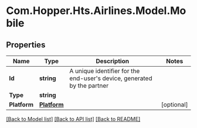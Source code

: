 # Com.Hopper.Hts.Airlines.Model.Mobile

## Properties

Name | Type | Description | Notes
------------ | ------------- | ------------- | -------------
**Id** | **string** | A unique identifier for the end-user&#39;s device, generated by the partner | 
**Type** | **string** |  | 
**Platform** | [**Platform**](Platform.md) |  | [optional] 

[[Back to Model list]](../../README.md#documentation-for-models) [[Back to API list]](../../README.md#documentation-for-api-endpoints) [[Back to README]](../../README.md)

